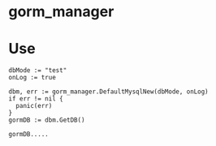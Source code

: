 # gorm_manager

# Use
```
dbMode := "test"
onLog := true

dbm, err := gorm_manager.DefaultMysqlNew(dbMode, onLog)
if err != nil {
  panic(err)
}
gormDB := dbm.GetDB()

gormDB.....
```
